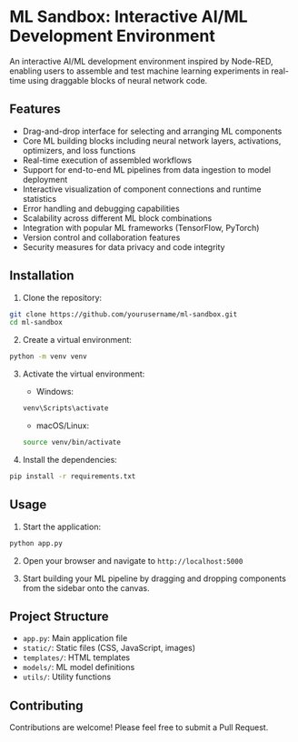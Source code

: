 # ML Sandbox: Interactive AI/ML Development Environment

An interactive AI/ML development environment inspired by Node-RED, enabling users to assemble and test machine learning experiments in real-time using draggable blocks of neural network code.

## Features

- Drag-and-drop interface for selecting and arranging ML components
- Core ML building blocks including neural network layers, activations, optimizers, and loss functions
- Real-time execution of assembled workflows
- Support for end-to-end ML pipelines from data ingestion to model deployment
- Interactive visualization of component connections and runtime statistics
- Error handling and debugging capabilities
- Scalability across different ML block combinations
- Integration with popular ML frameworks (TensorFlow, PyTorch)
- Version control and collaboration features
- Security measures for data privacy and code integrity

## Installation

1. Clone the repository:
```bash
git clone https://github.com/yourusername/ml-sandbox.git
cd ml-sandbox
```

2. Create a virtual environment:
```bash
python -m venv venv
```

3. Activate the virtual environment:
   - Windows:
   ```bash
   venv\Scripts\activate
   ```
   - macOS/Linux:
   ```bash
   source venv/bin/activate
   ```

4. Install the dependencies:
```bash
pip install -r requirements.txt
```

## Usage

1. Start the application:
```bash
python app.py
```

2. Open your browser and navigate to `http://localhost:5000`

3. Start building your ML pipeline by dragging and dropping components from the sidebar onto the canvas.

## Project Structure

- `app.py`: Main application file
- `static/`: Static files (CSS, JavaScript, images)
- `templates/`: HTML templates
- `models/`: ML model definitions
- `utils/`: Utility functions

## Contributing

Contributions are welcome! Please feel free to submit a Pull Request.
